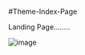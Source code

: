 #Theme-Index-Page

Landing Page........

![image](https://user-images.githubusercontent.com/81670997/170195996-fb4a2d1e-b946-40ee-8d31-53c5fd6896cd.png)

